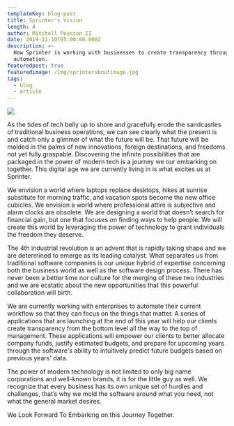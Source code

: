 ```yaml
---
templateKey: blog-post
title: Sprinter's Vision
length: 4
author: Mitchell Pousson II
date: 2019-11-10T05:00:00.000Z
description: >-
  How Sprinter is working with businesses to create transparency through
  automation.
featuredpost: true
featuredimage: /img/sprinteraboutimage.jpg
tags:
  - blog
  - article
---
```

![](/img/human-connection.jpg)

As the tides of tech belly up to shore and gracefully erode the sandcastles of traditional business operations, we can see clearly what the present is and catch only a glimmer of what the future will be. That future will be molded in the palms of new innovations, foreign destinations, and freedoms not yet fully graspable. Discovering the infinite possibilities that are packaged in the power of modern tech is a journey we our embarking on together. This digital age we are currently living in is what excites us at Sprinter.

We envision a world where laptops replace desktops, hikes at sunrise substitute for morning traffic, and vacation spots become the new office cubicles. We envision a world where professional attire is subjective and alarm clocks are obsolete. We are designing a world that doesn’t search for financial gain, but one that focuses on finding ways to help people. We will create this world by leveraging the power of technology to grant individuals the freedom they deserve.

The 4th industrial revolution is an advent that is rapidly taking shape and we are determined to emerge as its leading catalyst. What separates us from traditional software companies is our  unique hybrid of expertise concerning both the business world as well as the software design process. There has never been a better time nor culture for the merging of these two industries and we are ecstatic about the new opportunities that this powerful collaboration will birth.

We are currently working with enterprises to automate their current workflow so that they can focus on the things that matter. A series of applications that are launching at the end of this year will help our clients create transparency from the bottom level all the way to the top of management. These applications will empower our clients to better allocate company funds, justify estimated budgets, and prepare for upcoming years through the software's ability to intuitively predict future budgets based on previous years' data.

The power of modern technology is not limited to only big name corporations and well-known brands, it is for the little guy as well. We recognize that every business has its own unique set of hurdles and challenges, that’s why we mold the software around what you need, not what the general market desires.

We Look Forward To Embarking on this Journey Together.

# 

## 

#
